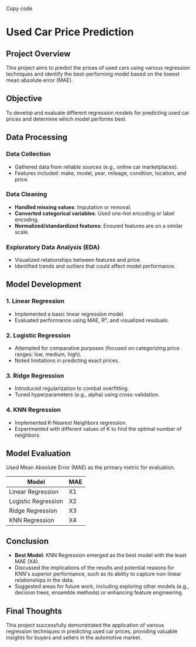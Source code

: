 
Copy code
# Used Car Price Prediction

## Project Overview
This project aims to predict the prices of used cars using various regression techniques and identify the best-performing model based on the lowest mean absolute error (MAE).

## Objective
To develop and evaluate different regression models for predicting used car prices and determine which model performs best.

## Data Processing

### Data Collection
- Gathered data from reliable sources (e.g., online car marketplaces).
- Features included: make, model, year, mileage, condition, location, and price.

### Data Cleaning
- **Handled missing values**: Imputation or removal.
- **Converted categorical variables**: Used one-hot encoding or label encoding.
- **Normalized/standardized features**: Ensured features are on a similar scale.

### Exploratory Data Analysis (EDA)
- Visualized relationships between features and price.
- Identified trends and outliers that could affect model performance.

## Model Development

### 1. Linear Regression
- Implemented a basic linear regression model.
- Evaluated performance using MAE, R², and visualized residuals.

### 2. Logistic Regression
- Attempted for comparative purposes (focused on categorizing price ranges: low, medium, high).
- Noted limitations in predicting exact prices.

### 3. Ridge Regression
- Introduced regularization to combat overfitting.
- Tuned hyperparameters (e.g., alpha) using cross-validation.

### 4. KNN Regression
- Implemented K-Nearest Neighbors regression.
- Experimented with different values of K to find the optimal number of neighbors.

## Model Evaluation
Used Mean Absolute Error (MAE) as the primary metric for evaluation. 

| Model               | MAE   |
|---------------------|-------|
| Linear Regression    | X1    |
| Logistic Regression  | X2    |
| Ridge Regression     | X3    |
| KNN Regression       | X4    |

## Conclusion
- **Best Model**: KNN Regression emerged as the best model with the least MAE (X4).
- Discussed the implications of the results and potential reasons for KNN's superior performance, such as its ability to capture non-linear relationships in the data.
- Suggested areas for future work, including exploring other models (e.g., decision trees, ensemble methods) or enhancing feature engineering.

## Final Thoughts
This project successfully demonstrated the application of various regression techniques in predicting used car prices, providing valuable insights for buyers and sellers in the automotive market.

